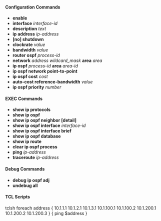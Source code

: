 #### Configuration Commands

* **enable**
* **interface** *interface-id*
* **description** *text*
* **ip address** *ip-address*
* **[no] shutdown**
* **clockrate** *value*
* **bandwidth** *value*
* **router ospf** *process-id*
* **network** *address wildcard_mask* **area** *area*
* **ip ospf** *process-id* **area** *area-id*
* **ip ospf network point-to-point**
* **ip ospf cost** *cost*
* **auto-cost reference-bandwidth** *value*
* **ip ospf priority** *number*


#### EXEC Commands

* **show ip protocols**
* **show ip ospf**
* **show ip ospf neighbor [detail]**
* **show ip ospf interface** *interface-id*
* **show ip ospf interface brief**
* **show ip ospf database**
* **show ip route**
* **clear ip ospf process**
* **ping** *ip-address*
* **traceroute** *ip-address*


#### Debug Commands

* **debug ip ospf adj**
* **undebug all**


#### TCL Scripts


tclsh
 foreach address {
 10.1.1.1
 10.1.2.1
 10.1.3.1
 10.1.100.1
 10.1.100.2
 10.1.200.1
 10.1.200.2
 10.1.200.3
 } {
 ping $address }
